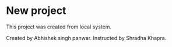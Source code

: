 # New project

This project was created from local system.

Created by Abhishek singh panwar. Instructed by Shradha Khapra.